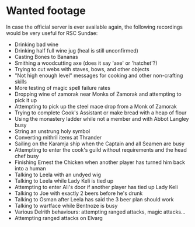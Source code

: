 Wanted footage
==============

In case the official server is ever available again, the following
recordings would be very useful for RSC Sundae:

* Drinking bad wine
* Drinking half full wine jug (heal is still unconfirmed)
* Casting Bones to Bananas
* Smithing a woodcutting axe (does it say 'axe' or 'hatchet'?)
* Trying to cut webs with staves, bows, and other objects
* "Not high enough level" messages for cooking and other non-crafting skills
* More testing of magic spell failure rates
* Dropping wine of zamorak near Monks of Zamorak and attempting to pick it up
* Attempting to pick up the steel mace drop from a Monk of Zamorak
* Trying to complete Cook's Assistant or make bread with a heap of flour
* Using the monastery ladder while not a member and with Abbot Langley busy
* String an unstrung holy symbol
* Converting mithril items at Thrander
* Sailing on the Karamja ship when the Captain and all Seamen are busy
* Attempting to enter the cook's guild without requirements and the head chef busy
* Finishing Ernest the Chicken when another player has turned him back into a human
* Talking to Leela with an undyed wig
* Talking to Leela while Lady Keli is tied up
* Attempting to enter Ali's door if another player has tied up Lady Keli
* Talking to Joe with exactly 2 beers before he's drunk
* Talking to Osman after Leela has said the 3 beer plan should work
* Talking to wartface while Bentnoze is busy
* Various Delrith behaviours: attempting ranged attacks, magic attacks...
* Attempting ranged attacks on Elvarg
